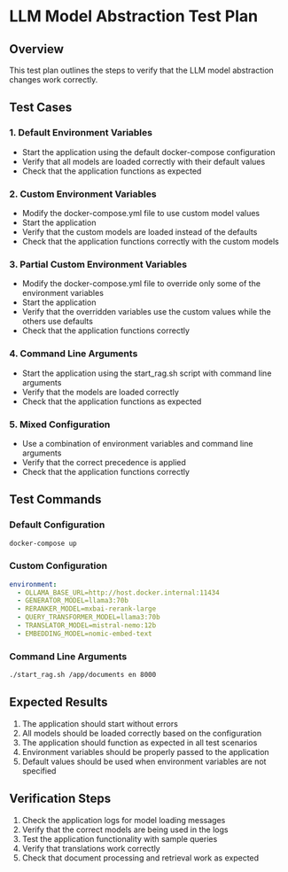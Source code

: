 # LLM Model Abstraction Test Plan

## Overview
This test plan outlines the steps to verify that the LLM model abstraction changes work correctly.

## Test Cases

### 1. Default Environment Variables
- Start the application using the default docker-compose configuration
- Verify that all models are loaded correctly with their default values
- Check that the application functions as expected

### 2. Custom Environment Variables
- Modify the docker-compose.yml file to use custom model values
- Start the application
- Verify that the custom models are loaded instead of the defaults
- Check that the application functions correctly with the custom models

### 3. Partial Custom Environment Variables
- Modify the docker-compose.yml file to override only some of the environment variables
- Start the application
- Verify that the overridden variables use the custom values while the others use defaults
- Check that the application functions correctly

### 4. Command Line Arguments
- Start the application using the start_rag.sh script with command line arguments
- Verify that the models are loaded correctly
- Check that the application functions as expected

### 5. Mixed Configuration
- Use a combination of environment variables and command line arguments
- Verify that the correct precedence is applied
- Check that the application functions correctly

## Test Commands

### Default Configuration
```bash
docker-compose up
```

### Custom Configuration
```yaml
environment:
  - OLLAMA_BASE_URL=http://host.docker.internal:11434
  - GENERATOR_MODEL=llama3:70b
  - RERANKER_MODEL=mxbai-rerank-large
  - QUERY_TRANSFORMER_MODEL=llama3:70b
  - TRANSLATOR_MODEL=mistral-nemo:12b
  - EMBEDDING_MODEL=nomic-embed-text
```

### Command Line Arguments
```bash
./start_rag.sh /app/documents en 8000
```

## Expected Results

1. The application should start without errors
2. All models should be loaded correctly based on the configuration
3. The application should function as expected in all test scenarios
4. Environment variables should be properly passed to the application
5. Default values should be used when environment variables are not specified

## Verification Steps

1. Check the application logs for model loading messages
2. Verify that the correct models are being used in the logs
3. Test the application functionality with sample queries
4. Verify that translations work correctly
5. Check that document processing and retrieval work as expected